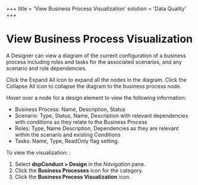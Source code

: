 +++
title = 'View Business Process Visualization'
solution = 'Data Quality'
+++

# View Business Process Visualization

A Designer can view a diagram of the current configuration of a business
process including roles and tasks for the associated scenarios, and any
scenario and role dependencies.

Click the Expand All icon to expand all the nodes in the diagram. Click
the Collapse All icon to collapse the diagram to the business process
node.

Hover over a node for a design element to view the following
information:

  - Business Process: Name, Description, Status
  - Scenario: Type, Status, Name, Description with relevant dependencies
    with conditions as they relate to the Business Process
  - Roles: Type, Name Description, Dependencies as they are relevant
    within the scenario and existing Conditions
  - Tasks: Name, Type, ReadOnly flag setting.

To view the visualization: :

1.  Select **dspConduct \> Design** in the *Navigation* pane.
2.  Click the **Business Processes** icon for the category.
3.  Click the **Business Process Visualization** icon.
